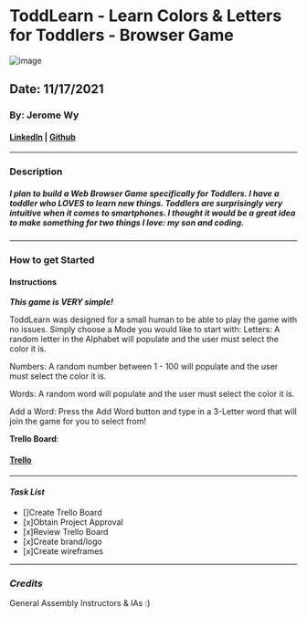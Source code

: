 # ToddLearn - Learn Colors & Letters for Toddlers - Browser Game
![image](https://user-images.githubusercontent.com/93467019/143051294-7b3166dc-e071-4e1f-b9c6-68b8089cbaaa.png)

## Date: 11/17/2021

### By: Jerome Wy

#### [LinkedIn](https://www.linkedin.com/in/jerome-wy-367bb85b/) | [Github](https://github.com/jerome-wy)

---

### Description

##### I plan to build a Web Browser Game specifically for Toddlers. I have a toddler who LOVES to learn new things. Toddlers are surprisingly very intuitive when it comes to smartphones. I thought it would be a great idea to make something for two things I love: my son and coding. 

---

### How to get Started

#### Instructions
***This game is VERY simple!***

ToddLearn was designed for a small human to be able to play the game with no issues. Simply choose a Mode you would like to start with:
Letters: A random letter in the Alphabet will populate and the user must select the color it is.

Numbers: A random number between 1 - 100 will populate and the user must select the color it is.

Words: A random word will populate and the user must select the color it is.

Add a Word:
Press the Add Word button and type in a 3-Letter word that will join the game for you to select from! 

**Trello Board**:

#### [Trello](https://trello.com/b/nQPuHwBT/baby-learning-game)

---

#### **_Task List_**

- []Create Trello Board
- [x]Obtain Project Approval
- [x]Review Trello Board
- [x]Create brand/logo
- [x]Create wireframes

---

### **_Credits_**

General Assembly Instructors & IAs :)
